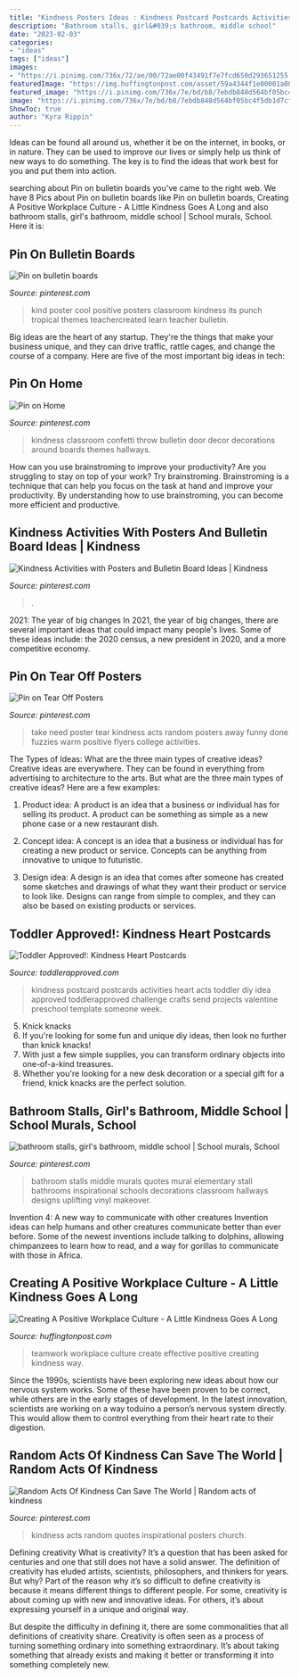 ```yaml
---
title: "Kindness Posters Ideas : Kindness Postcard Postcards Activities Heart Acts Toddler Diy Idea Approved Toddlerapproved Challenge Crafts Send Projects Valentine Preschool Template Someone Week"
description: "Bathroom stalls, girl&#039;s bathroom, middle school"
date: "2023-02-03"
categories:
- "ideas"
tags: ["ideas"]
images:
- "https://i.pinimg.com/736x/72/ae/00/72ae00f43491f7e7fcd650d293651255.jpg"
featuredImage: "https://img.huffingtonpost.com/asset/59a4344f1e00001a00c5f9b4.jpg?ops=1910_1000"
featured_image: "https://i.pinimg.com/736x/7e/bd/b8/7ebdb848d564bf05bc4f5db1d7cf930a--take-what-you-need-warm-fuzzies.jpg"
image: "https://i.pinimg.com/736x/7e/bd/b8/7ebdb848d564bf05bc4f5db1d7cf930a--take-what-you-need-warm-fuzzies.jpg"
ShowToc: true
author: "Kyra Rippin"
---
```



Ideas can be found all around us, whether it be on the internet, in books, or in nature. They can be used to improve our lives or simply help us think of new ways to do something. The key is to find the ideas that work best for you and put them into action.

	

		
searching about Pin on bulletin boards you've came to the right web. We have 8 Pics about Pin on bulletin boards like Pin on bulletin boards, Creating A Positive Workplace Culture - A Little Kindness Goes A Long and also bathroom stalls, girl&#039;s bathroom, middle school | School murals, School. Here it is:
		
    
## Pin On Bulletin Boards

<img loading=lazy src="https://i.pinimg.com/originals/54/8b/8f/548b8f836e65534443742232bc9ba3d9.png" onerror="this.onerror=null;this.src='https://tse2.mm.bing.net/th?id=OIP.CgJqEKbiF4MovDDIcUKcxAHaKh&amp;pid=15.1';" alt="Pin on bulletin boards">

_Source: pinterest.com_

>kind poster cool positive posters classroom kindness its punch tropical themes teachercreated learn teacher bulletin. 

	

Big ideas are the heart of any startup. They're the things that make your business unique, and they can drive traffic, rattle cages, and change the course of a company. Here are five of the most important big ideas in tech: 

    
## Pin On Home

<img loading=lazy src="https://i.pinimg.com/originals/6e/16/46/6e164645ee2c761c83a0ab304a73b582.jpg" onerror="this.onerror=null;this.src='https://tse2.mm.bing.net/th?id=OIP.IMY2oVrDljewjkiY2LmeOAHaNh&amp;pid=15.1';" alt="Pin on Home">

_Source: pinterest.com_

>kindness classroom confetti throw bulletin door decor decorations around boards themes hallways. 

	

How can you use brainstroming to improve your productivity?
Are you struggling to stay on top of your work? Try brainstroming. Brainstroming is a technique that can help you focus on the task at hand and improve your productivity. By understanding how to use brainstroming, you can become more efficient and productive.

    
## Kindness Activities With Posters And Bulletin Board Ideas | Kindness

<img loading=lazy src="https://i.pinimg.com/736x/25/49/81/2549815f2b94aa9490107f99fa130125.jpg" onerror="this.onerror=null;this.src='https://tse1.mm.bing.net/th?id=OIP.VQawl9kTBWjqgG6yIrkzeAHaLH&amp;pid=15.1';" alt="Kindness Activities with Posters and Bulletin Board Ideas | Kindness">

_Source: pinterest.com_

>. 

	

2021: The year of big changes
In 2021, the year of big changes, there are several important ideas that could impact many people's lives. Some of these ideas include: the 2020 census, a new president in 2020, and a more competitive economy.

    
## Pin On Tear Off Posters

<img loading=lazy src="https://i.pinimg.com/736x/7e/bd/b8/7ebdb848d564bf05bc4f5db1d7cf930a--take-what-you-need-warm-fuzzies.jpg" onerror="this.onerror=null;this.src='https://tse1.mm.bing.net/th?id=OIP.396PZrKtEATsATGsT2FSBQHaJ4&amp;pid=15.1';" alt="Pin on Tear Off Posters">

_Source: pinterest.com_

>take need poster tear kindness acts random posters away funny done fuzzies warm positive flyers college activities. 

	

The Types of Ideas: What are the three main types of creative ideas?
Creative ideas are everywhere. They can be found in everything from advertising to architecture to the arts. But what are the three main types of creative ideas? Here are a few examples:
1. Product idea: A product is an idea that a business or individual has for selling its product. A product can be something as simple as a new phone case or a new restaurant dish.

2. Concept idea: A concept is an idea that a business or individual has for creating a new product or service. Concepts can be anything from innovative to unique to futuristic.

3. Design idea: A design is an idea that comes after someone has created some sketches and drawings of what they want their product or service to look like. Designs can range from simple to complex, and they can also be based on existing products or services.

    
## Toddler Approved!: Kindness Heart Postcards

<img loading=lazy src="http://3.bp.blogspot.com/-G5ygfL0ZwxU/VqWqcO_J-kI/AAAAAAAFEnE/yVXebznIyYU/s1600/kindness%2Bheart%2Bpostcards.jpg" onerror="this.onerror=null;this.src='https://tse1.mm.bing.net/th?id=OIP.3L9X-QpvyEOc_pt3ObilEgHaLH&amp;pid=15.1';" alt="Toddler Approved!: Kindness Heart Postcards">

_Source: toddlerapproved.com_

>kindness postcard postcards activities heart acts toddler diy idea approved toddlerapproved challenge crafts send projects valentine preschool template someone week. 

	

5. Knick knacks
1. If you're looking for some fun and unique diy ideas, then look no further than knick knacks!
2. With just a few simple supplies, you can transform ordinary objects into one-of-a-kind treasures.
3. Whether you're looking for a new desk decoration or a special gift for a friend, knick knacks are the perfect solution.

    
## Bathroom Stalls, Girl&#039;s Bathroom, Middle School | School Murals, School

<img loading=lazy src="https://i.pinimg.com/736x/72/ae/00/72ae00f43491f7e7fcd650d293651255.jpg" onerror="this.onerror=null;this.src='https://tse1.mm.bing.net/th?id=OIP.2LAx17M1pI-H70LAiHZ0GAHaFj&amp;pid=15.1';" alt="bathroom stalls, girl&#039;s bathroom, middle school | School murals, School">

_Source: pinterest.com_

>bathroom stalls middle murals quotes mural elementary stall bathrooms inspirational schools decorations classroom hallways designs uplifting vinyl makeover. 

	

Invention 4: A new way to communicate with other creatures
Invention ideas can help humans and other creatures communicate better than ever before. Some of the newest inventions include talking to dolphins, allowing chimpanzees to learn how to read, and a way for gorillas to communicate with those in Africa.

    
## Creating A Positive Workplace Culture - A Little Kindness Goes A Long

<img loading=lazy src="https://img.huffingtonpost.com/asset/59a4344f1e00001a00c5f9b4.jpg?ops=1910_1000" onerror="this.onerror=null;this.src='https://tse4.mm.bing.net/th?id=OIP.bteH4KRnTrC5kVhC20dJ_AHaD3&amp;pid=15.1';" alt="Creating A Positive Workplace Culture - A Little Kindness Goes A Long">

_Source: huffingtonpost.com_

>teamwork workplace culture create effective positive creating kindness way. 

	

Since the 1990s, scientists have been exploring new ideas about how our nervous system works. Some of these have been proven to be correct, while others are in the early stages of development. In the latest innovation, scientists are working on a way toduino a person’s nervous system directly. This would allow them to control everything from their heart rate to their digestion.

    
## Random Acts Of Kindness Can Save The World | Random Acts Of Kindness

<img loading=lazy src="https://i.pinimg.com/736x/e5/06/d5/e506d5d68727008a8eda1721bf7aa9f8--kindness-quotes-acts-of-kindness.jpg" onerror="this.onerror=null;this.src='https://tse1.mm.bing.net/th?id=OIP.AsUPCd2jYScBWGcMPjruBAHaJl&amp;pid=15.1';" alt="Random Acts Of Kindness Can Save The World | Random acts of kindness">

_Source: pinterest.com_

>kindness acts random quotes inspirational posters church. 

	

Defining creativity
What is creativity? It’s a question that has been asked for centuries and one that still does not have a solid answer. The definition of creativity has eluded artists, scientists, philosophers, and thinkers for years. But why?
Part of the reason why it’s so difficult to define creativity is because it means different things to different people. For some, creativity is about coming up with new and innovative ideas. For others, it’s about expressing yourself in a unique and original way.

But despite the difficulty in defining it, there are some commonalities that all definitions of creativity share. Creativity is often seen as a process of turning something ordinary into something extraordinary. It’s about taking something that already exists and making it better or transforming it into something completely new.

